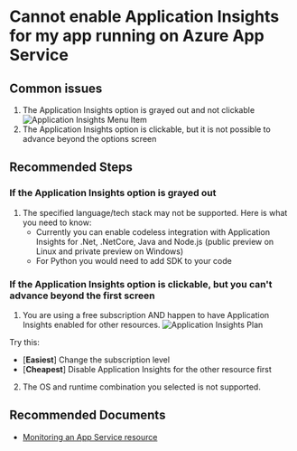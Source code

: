 <properties
    pageTitle="Can't enable Application Insights for applications running on Azure App Service"
    description="Enabling troubleshooting of Application Insights monitoring apps hosted on Azure App Services"
    service="microsoft.insights"
    resource="components"
    authors="MS-jgol"
    ms.author="jgol"
    articleId="insights_appservice"
    displayOrder="99"
    selfHelpType="generic"
    cloudEnvironments="public,fairfax,mooncake,usnat,ussec"
    productPesIds="15693" 
    supportTopicIds="32602209"
    ownershipId="AzureMonitoring_ApplicationInsights"
/>

<!-- appinsights-enable-platform-appservice -->
# **Cannot enable Application Insights for my app running on Azure App Service**

## Common issues

1. The Application Insights option is grayed out and not clickable
![Application Insights Menu Item](https://docs.microsoft.com/azure/azure-monitor/app/media/troubleshoot/data-collection/appinsights-disabled.png)
2. The Application Insights option is clickable, but it is not possible to advance beyond the options screen

## **Recommended Steps**

### **If the Application Insights option is grayed out**
1. The specified language/tech stack may not be supported. Here is what you need to know: 
    * Currently you can enable codeless integration with Application Insights for .Net, .NetCore, Java and Node.js (public preview on Linux and private preview on Windows)
    * For Python you would need to add SDK to your code

### **If the Application Insights option is clickable, but you can't advance beyond the first screen**
1. You are using a free subscription AND happen to have Application Insights enabled for other resources. 
![Application Insights Plan](https://docs.microsoft.com/azure/azure-monitor/app/media/troubleshoot/data-collection/appinsights-plan.png) 

Try this:
* [**Easiest**] Change the subscription level
* [**Cheapest**] Disable Application Insights for the other resource first
2. The OS and runtime combination you selected is not supported. 

## **Recommended Documents**

* [Monitoring an App Service resource](https://docs.microsoft.com/azure/azure-monitor/app/azure-web-apps)

<!-- To do: add a link to supported languages/frameworks/features when the doc is fixed!! -->